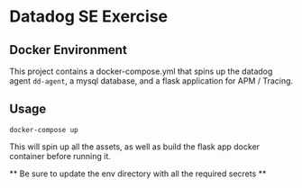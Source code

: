 # Datadog SE Exercise
## Docker Environment
This project contains a docker-compose.yml that spins up the datadog agent `dd-agent`, a mysql database, and a flask application for APM / Tracing.

## Usage
```docker-compose up```

This will spin up all the assets, as well as build the flask app docker container before running it.

** Be sure to update the env directory with all the required secrets **